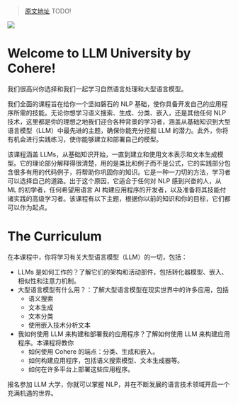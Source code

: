 > [原文地址](https://docs.cohere.com/docs/llmu) TODO!

![](https://files.readme.io/60c937f-small-LLMUni_Docs_Banner.png)

# Welcome to LLM University by Cohere!

我们很高兴你选择和我们一起学习自然语言处理和大型语言模型。

我们全面的课程旨在给你一个坚如磐石的 NLP 基础，使你具备开发自己的应用程序所需的技能。无论你想学习语义搜索、生成、分类、嵌入，还是其他任何 NLP 技术，这里都是你的理想之地我们迎合各种背景的学习者，涵盖从基础知识到大型语言模型（LLM）中最先进的主题，确保你能充分挖掘 LLM 的潜力。此外，你将有机会进行实践练习，使你能够建立和部署自己的模型。

该课程涵盖 LLMs，从基础知识开始，一直到建立和使用文本表示和文本生成模型。它的理论部分解释得很清楚，用的是类比和例子而不是公式，它的实践部分包含很多有用的代码例子，将帮助你巩固你的知识。它是一种一刀切的方法，学习者可以选择自己的道路。出于这个原因，它适合于任何对 NLP 感到兴奋的人，从 ML 的初学者，任何希望用语言 AI 构建应用程序的开发者，以及准备将其技能付诸实践的高级学习者。该课程有以下主题，根据你以前的知识和你的目标，它们都可以作为起点。

# The Curriculum

在本课程中，你将学习有关大型语言模型（LLM）的一切，包括：

- LLMs 是如何工作的？了解它们的架构和活动部件，包括转化器模型、嵌入、相似性和注意力机制。
- 大型语言模型有什么用？：了解大型语言模型在现实世界中的许多应用，包括
  - 语义搜索
  - 文本生成
  - 文本分类
  - 使用嵌入技术分析文本
- 我如何使用 LLM 来构建和部署我的应用程序？了解如何使用 LLM 来构建应用程序。本课程将教你
  - 如何使用 Cohere 的端点：分类、生成和嵌入。
  - 如何构建应用程序，包括语义搜索模型、文本生成器等。
  - 如何在许多平台上部署这些应用程序。

报名参加 LLM 大学，你就可以掌握 NLP，并在不断发展的语言技术领域开启一个充满机遇的世界。
